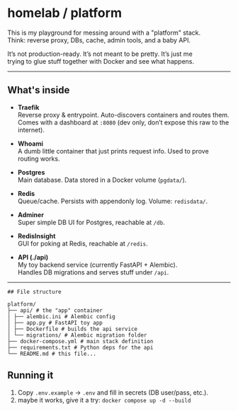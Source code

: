 # homelab / platform

This is my playground for messing around with a "platform" stack.  
Think: reverse proxy, DBs, cache, admin tools, and a baby API.  

It’s not production-ready. It’s not meant to be pretty. It’s just me  
trying to glue stuff together with Docker and see what happens.  

---

## What's inside

- **Traefik**  
  Reverse proxy & entrypoint. Auto-discovers containers and routes them.  
  Comes with a dashboard at `:8080` (dev only, don’t expose this raw to the internet).

- **Whoami**  
  A dumb little container that just prints request info. Used to prove routing works.  

- **Postgres**  
  Main database. Data stored in a Docker volume (`pgdata/`).  

- **Redis**  
  Queue/cache. Persists with appendonly log. Volume: `redisdata/`.  

- **Adminer**  
  Super simple DB UI for Postgres, reachable at `/db`.  

- **RedisInsight**  
  GUI for poking at Redis, reachable at `/redis`.  

- **API (./api)**  
  My toy backend service (currently FastAPI + Alembic).  
  Handles DB migrations and serves stuff under `/api`.  

---
```
## File structure

platform/
├── api/ # the "app" container
│ ├── alembic.ini # Alembic config
│ ├── app.py # FastAPI toy app
│ ├── Dockerfile # builds the api service
│ └── migrations/ # Alembic migration folder
├── docker-compose.yml # main stack definition
├── requirements.txt # Python deps for the api
└── README.md # this file...
```


## Running it

1. Copy `.env.example` → `.env` and fill in secrets (DB user/pass, etc.).
2. maybe it works, give it a try:
   `docker compose up -d --build`





